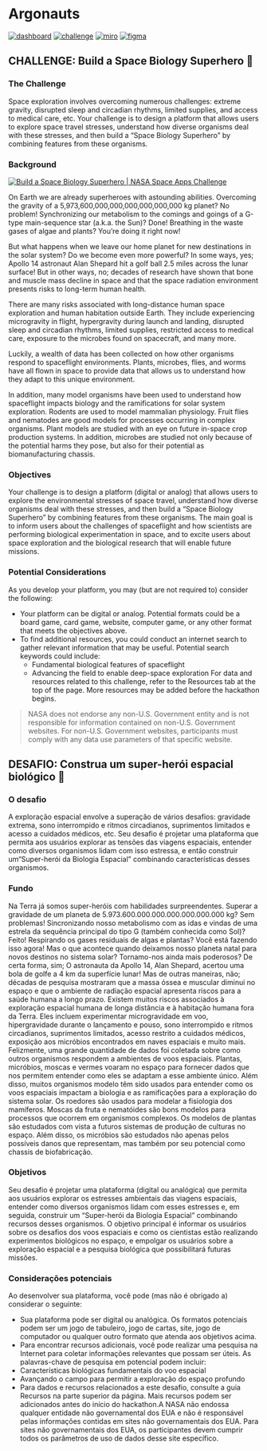 # Argonauts
[![dashboard](https://img.shields.io/badge/team-dashboard-blue)](https://2022.spaceappschallenge.org/challenges/2022-challenges/space-biology-superhero/teams/argonauts-3/project)
[![challenge](https://img.shields.io/badge/challenge-description-blue)](https://2022.spaceappschallenge.org/challenges/2022-challenges/space-biology-superhero/details)
[![miro](https://img.shields.io/badge/board-miro-blue)](https://miro.com/welcomeonboard/WHdwTVdpTUM3TjFPZFgzWUFGcjlNaTJxajFDdVNheVluNEdYN0RHcUxoUGZtTURCUUNwSEhPRFJuZDFPUU1mdXw0OTM3MTIzN3wy?share_link_id=621817333046)
[![figma](https://img.shields.io/badge/project-figma-blue)](https://www.figma.com/file/tRPJfEy26PFu9skCCvn7AQ/Untitled?node-id=0%3A1)

## CHALLENGE: Build a Space Biology Superhero :bug:

### The Challenge
Space exploration involves overcoming numerous challenges: extreme gravity, disrupted sleep and circadian rhythms, limited supplies, and access to medical care, etc. Your challenge is to design a platform that allows users to explore space travel stresses, understand how diverse organisms deal with these stresses, and then build a “Space Biology Superhero” by combining features from these organisms.
### Background
[![Build a Space Biology Superhero | NASA Space Apps Challenge
](https://img.youtube.com/vi/Y_PvpipLQGs/0.jpg)](https://www.youtube.com/watch?v=Y_PvpipLQGs)

On Earth we are already superheroes with astounding abilities. Overcoming the gravity of a 5,973,600,000,000,000,000,000,000 kg planet? No problem! Synchronizing our metabolism to the comings and goings of a G-type main-sequence star (a.k.a. the Sun)? Done! Breathing in the waste gases of algae and plants? You’re doing it right now!

But what happens when we leave our home planet for new destinations in the solar system? Do we become even more powerful? In some ways, yes; Apollo 14 astronaut Alan Shepard hit a golf ball 2.5 miles across the lunar surface! But in other ways, no; decades of research have shown that bone and muscle mass decline in space and that the space radiation environment presents risks to long-term human health.

There are many risks associated with long-distance human space exploration and human habitation outside Earth. They include experiencing microgravity in flight, hypergravity during launch and landing, disrupted sleep and circadian rhythms, limited supplies, restricted access to medical care, exposure to the microbes found on spacecraft, and many more.

Luckily, a wealth of data has been collected on how other organisms respond to spaceflight environments. Plants, microbes, flies, and worms have all flown in space to provide data that allows us to understand how they adapt to this unique environment.

In addition, many model organisms have been used to understand how spaceflight impacts biology and the ramifications for solar system exploration. Rodents are used to model mammalian physiology. Fruit flies and nematodes are good models for processes occurring in complex organisms. Plant models are studied with an eye on future in-space crop production systems. In addition, microbes are studied not only because of the potential harms they pose, but also for their potential as biomanufacturing chassis.

### Objectives
Your challenge is to design a platform (digital or analog) that allows users to explore the environmental stresses of space travel, understand how diverse organisms deal with these stresses, and then build a “Space Biology Superhero” by combining features from these organisms. The main goal is to inform users about the challenges of spaceflight and how scientists are performing biological experimentation in space, and to excite users about space exploration and the biological research that will enable future missions.

### Potential Considerations
As you develop your platform, you may (but are not required to) consider the following:

- Your platform can be digital or analog. Potential formats could be a board game, card game, website, computer game, or any other format that meets the objectives above.
- To find additional resources, you could conduct an internet search to gather relevant information that may be useful. Potential search keywords could include:
  - Fundamental biological features of spaceflight
  - Advancing the field to enable deep-space exploration For data and resources related to this challenge, refer to the Resources tab at the top of the page. More resources may be added before the hackathon begins.

> NASA does not endorse any non-U.S. Government entity and is not responsible for information contained on non-U.S. Government websites. For non-U.S. Government websites, participants must comply with any data use parameters of that specific website.

## DESAFIO: Construa um super-herói espacial biológico 🐛

### O desafio
A exploração espacial envolve a superação de vários desafios: gravidade extrema, sono interrompido e ritmos circadianos, suprimentos limitados e acesso a cuidados médicos, etc. Seu desafio é projetar uma plataforma que permita aos usuários explorar as tensões das viagens espaciais, entender como diversos organismos lidam com isso estressa, e então construir um“Super-herói da Biologia Espacial” combinando características desses organismos.

### Fundo
Na Terra já somos
super-heróis com habilidades surpreendentes. Superar a gravidade de um planeta de 5.973.600.000.000.000.000.000.000 kg? Sem problemas! Sincronizando nosso metabolismo com as idas e vindas de uma estrela da sequência principal do tipo G (também conhecida como Sol)? Feito! Respirando os gases residuais de algas e plantas? Você está fazendo isso agora!
Mas o que acontece quando deixamos nosso planeta natal para novos destinos no sistema solar? Tornamo-nos ainda mais poderosos? De certa forma, sim; O astronauta da Apollo 14, Alan Shepard, acertou uma bola de golfe a 4 km da superfície lunar! Mas de outras maneiras, não; décadas de pesquisa mostraram que a massa óssea e muscular diminui no espaço e que o ambiente de radiação espacial apresenta riscos para a saúde humana a longo prazo.
Existem muitos riscos associados à exploração espacial humana de longa distância e à habitação humana fora da Terra. Eles incluem experimentar microgravidade em voo, hipergravidade durante o lançamento e pouso, sono interrompido e ritmos circadianos, suprimentos limitados, acesso restrito a cuidados médicos, exposição aos micróbios encontrados em naves espaciais e muito mais.
Felizmente, uma grande quantidade de dados foi coletada sobre como outros organismos respondem a ambientes de voos espaciais. Plantas, micróbios, moscas e vermes voaram no espaço para fornecer dados que nos permitem entender como eles se adaptam a esse ambiente único.
Além disso, muitos organismos modelo têm sido usados para entender como os voos espaciais impactam a biologia e as ramificações para a exploração do
sistema solar. Os roedores são usados para modelar a fisiologia dos mamíferos. Moscas da fruta e nematóides são bons modelos para processos
que ocorrem em organismos complexos. Os modelos de plantas são estudados com vista a futuros sistemas de produção de culturas no espaço. Além disso, os micróbios são estudados não apenas pelos possíveis danos que representam, mas também por seu potencial como chassis de biofabricação.
### Objetivos
Seu desafio é projetar uma plataforma (digital ou analógica) que permita aos usuários explorar os estresses ambientais das viagens espaciais, entender como diversos organismos lidam com esses estresses e, em seguida, construir um
“Super-herói da Biologia Espacial” combinando recursos desses organismos. O objetivo principal é informar os usuários sobre os desafios dos voos espaciais e como os cientistas estão realizando experimentos biológicos no espaço, e empolgar os usuários sobre a exploração espacial e a pesquisa biológica que possibilitará futuras missões.
### Considerações potenciais
Ao desenvolver sua plataforma, você pode (mas não é obrigado a) considerar o seguinte:
- Sua plataforma pode ser digital ou analógica. Os formatos potenciais podem ser um jogo de tabuleiro, jogo de cartas, site, jogo de computador ou qualquer outro formato que atenda aos objetivos acima.
- Para encontrar recursos adicionais, você pode realizar uma pesquisa na Internet para coletar informações relevantes que possam ser úteis. As palavras-chave de pesquisa em potencial podem incluir:
- Características biológicas fundamentais do voo espacial
- Avançando o campo para permitir a exploração do espaço profundo
- Para dados e recursos relacionados a este desafio, consulte a guia Recursos na parte superior da página. Mais recursos podem ser adicionados antes do início do hackathon.A NASA não endossa qualquer entidade não governamental dos EUA e não é responsável pelas informações contidas em sites não governamentais dos EUA. Para sites não governamentais dos EUA, os participantes devem cumprir todos os parâmetros de uso de dados desse site específico.
